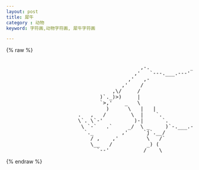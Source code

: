 ```yaml
---
layout: post
title: 犀牛
category : 动物
keyword: 字符画,动物字符画, 犀牛字符画

---
```

{% raw %}
<pre>

                                           ,-.             __
                                         ,'   `---.___.---'  `.
                                       ,'   ,-                 `-._
                                     ,'    /                       \
                                  ,\/     /                        \\
                              )`._)>)     |                         \\
                              `>,'    _   \                  /       ||
                                )      \   |   |            |        |\\
                       .   ,   /        \  |    `.          |        | ))
                       \`. \`-'          )-|      `.        |        /((
                        \ `-`   .`     _/  \ _     )`-.___.--\      /  `'
                         `._         ,'     `j`.__/           `.    \
                           / ,    ,'         \   /`             \   /
                           \__   /           _) (               _) (
                             `--'           /____\             /____\ </pre>
{% endraw %}
